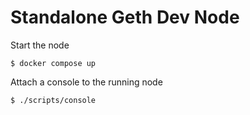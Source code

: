 # Standalone Geth Dev Node

Start the node
```console
$ docker compose up
```

Attach a console to the running node
```console
$ ./scripts/console
```
